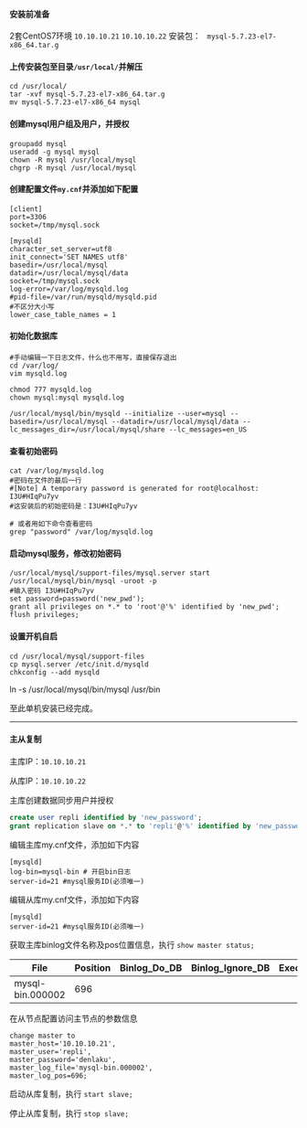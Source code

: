 #### **安装前准备**

2套CentOS7环境
`10.10.10.21`
`10.10.10.22`
安装包：
` mysql-5.7.23-el7-x86_64.tar.g`

#### **上传安装包至目录`/usr/local/`并解压**

```shell
cd /usr/local/
tar -xvf mysql-5.7.23-el7-x86_64.tar.g
mv mysql-5.7.23-el7-x86_64 mysql
```

#### **创建mysql用户组及用户，并授权**

```shell
groupadd mysql
useradd -g mysql mysql
chown -R mysql /usr/local/mysql
chgrp -R mysql /usr/local/mysql
```

#### **创建配置文件`my.cnf`并添加如下配置**

```shell
[client]
port=3306
socket=/tmp/mysql.sock

[mysqld]
character_set_server=utf8
init_connect='SET NAMES utf8'
basedir=/usr/local/mysql
datadir=/usr/local/mysql/data
socket=/tmp/mysql.sock
log-error=/var/log/mysqld.log
#pid-file=/var/run/mysqld/mysqld.pid
#不区分大小写
lower_case_table_names = 1
```

#### **初始化数据库**

```shell
#手动编辑一下日志文件，什么也不用写，直接保存退出
cd /var/log/
vim mysqld.log

chmod 777 mysqld.log
chown mysql:mysql mysqld.log

/usr/local/mysql/bin/mysqld --initialize --user=mysql --basedir=/usr/local/mysql --datadir=/usr/local/mysql/data --lc_messages_dir=/usr/local/mysql/share --lc_messages=en_US
```

#### **查看初始密码**

```shell
cat /var/log/mysqld.log
#密码在文件的最后一行
#[Note] A temporary password is generated for root@localhost: I3U#HIqPu7yv
#这安装后的初始密码是：I3U#HIqPu7yv

# 或者用如下命令查看密码
grep "password" /var/log/mysqld.log
```

#### **启动mysql服务，修改初始密码**

```shell
/usr/local/mysql/support-files/mysql.server start
/usr/local/mysql/bin/mysql -uroot -p
#输入密码 I3U#HIqPu7yv
set password=password('new_pwd');
grant all privileges on *.* to 'root'@'%' identified by 'new_pwd';
flush privileges;
```

#### **设置开机自启**

```shell
cd /usr/local/mysql/support-files
cp mysql.server /etc/init.d/mysqld
chkconfig --add mysqld
```

ln -s /usr/local/mysql/bin/mysql /usr/bin

至此单机安装已经完成。

------

#### 主从复制

主库IP：`10.10.10.21`

从库IP：`10.10.10.22`

主库创建数据同步用户并授权

```sql
create user repli identified by 'new_password';
grant replication slave on *.* to 'repli'@'%' identified by 'new_password'; 
```

编辑主库my.cnf文件，添加如下内容

```shell
[mysqld]
log-bin=mysql-bin # 开启bin日志
server-id=21 #mysql服务ID(必须唯一)
```

编辑从库my.cnf文件，添加如下内容

```shell
[mysqld]
server-id=21 #mysql服务ID(必须唯一)
```

获取主库binlog文件名称及pos位置信息，执行 `show master status;`

| File             | Position | Binlog_Do_DB | Binlog_Ignore_DB | Executed_Gtid_Set |
| ---------------- | -------- | ------------ | ---------------- | ----------------- |
| mysql-bin.000002 | 696      |              |                  |                   |

在从节点配置访问主节点的参数信息

```shell
change master to 
master_host='10.10.10.21',
master_user='repli',
master_password='denlaku', 
master_log_file='mysql-bin.000002',
master_log_pos=696;
```

启动从库复制，执行 `start slave;`

停止从库复制，执行  `stop slave;`

